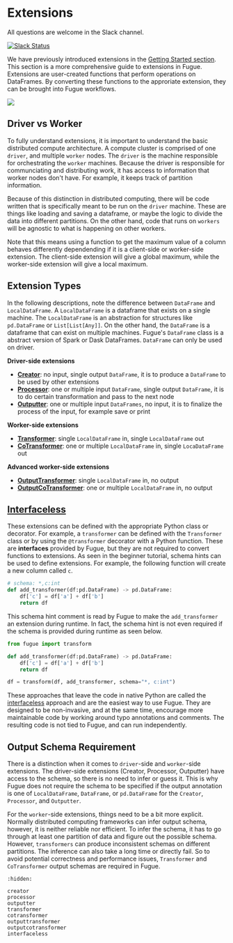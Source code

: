 # Extensions

All questions are welcome in the Slack channel.

[![Slack Status](https://img.shields.io/badge/slack-join_chat-white.svg?logo=slack&style=social)](https://join.slack.com/t/fugue-project/shared_invite/zt-jl0pcahu-KdlSOgi~fP50TZWmNxdWYQ)

We have previously introduced extensions in the [Getting Started section](../beginner/beginner_extension.ipynb). This section is a more comprehensive guide to extensions in Fugue. Extensions are user-created functions that perform operations on DataFrames. By converting these functions to the approriate extension, they can be brought into Fugue workflows. 

![](../../images/extensions.svg)

## Driver vs Worker

To fully understand extensions, it is important to understand the basic distributed compute architecture. A compute cluster is comprised of one `driver`, and multiple `worker` nodes. The `driver` is the machine responsible for orchestrating the `worker` machines. Because the driver is responsible for communciating and distributing work, it has access to information that worker nodes don't have. For example, it keeps track of partition information.

Because of this distinction in distributed computing, there will be code written that is specifically meant to be run on the `driver` machine. These are things like loading and saving a dataframe, or maybe the logic to divide the data into different partitions. On the other hand, code that runs on `workers` will be agnostic to what is happening on other workers.

Note that this means using a function to get the maximum value of a column behaves differently dependending if it is a client-side or worker-side extension. The client-side extension will give a global maximum, while the worker-side extension will give a local maximum.

## Extension Types

In the following descriptions, note the difference between `DataFrame` and `LocalDataFrame`. A `LocalDataFrame` is a dataframe that exists on a single machine. The `LocalDataFrame` is an abstraction for structures like `pd.DataFrame` or `List[List[Any]]`. On the other hand, the `DataFrame` is a dataframe that can exist on multiple machines. Fugue's `DataFrame` class is a abstract version of Spark or Dask DataFrames. `DataFrame` can only be used on driver.

**Driver-side extensions**

* [**Creator**](./creator.ipynb): no input, single output `DataFrame`, it is to produce a `DataFrame` to be used by other extensions
* [**Processor**](./processor.ipynb): one or multiple input `DataFrame`, single output `DataFrame`, it is to do certain transformation and pass to the next node
* [**Outputter**](./outputter.ipynb): one or multiple input `DataFrames`, no input, it is to finalize the process of the input, for example save or print

**Worker-side extensions**

* [**Transformer**](./transformer.ipynb): single `LocalDataFrame` in, single `LocalDataFrame` out
* [**CoTransformer**](./cotransformer.ipynb): one or multiple `LocalDataFrame` in, single `LocaDataFrame` out

**Advanced worker-side extensions**
* [**OutputTransformer**](./outputtransformer.ipynb): single `LocalDataFrame` in, no output
* [**OutputCoTransformer**](./outputcotransformer.ipynb): one or multiple `LocalDataFrame` in, no output

## [Interfaceless](./interfaceless.ipynb)

These extensions can be defined with the appropriate Python class or decorator. For example, a `transformer` can be defined with the `Transformer` class or by using the `@transformer` decorator with a Python function. These are **interfaces** provided by Fugue, but they are not required to convert functions to extensions. As seen in the beginner tutorial, schema hints can be used to define extensions. For example, the following function will create a new column called `c`. 

```python
# schema: *,c:int
def add_transformer(df:pd.DataFrame) -> pd.DataFrame:
    df['c'] = df['a'] + df['b']
    return df
```

This schema hint comment is read by Fugue to make the `add_transformer` an extension during runtime. In fact, the schema hint is not even required if the schema is provided during runtime as seen below. 

```python
from fugue import transform

def add_transformer(df:pd.DataFrame) -> pd.DataFrame:
    df['c'] = df['a'] + df['b']
    return df

df = transform(df, add_transformer, schema="*, c:int")
```

These approaches that leave the code in native Python are called the [interfaceless](./interfaceless.ipynb) approach and are the easiest way to use Fugue. They are designed to be non-invasive, and at the same time, encourage more maintainable code by working around typo annotations and comments. The resulting code is not tied to Fugue, and can run independently.

## Output Schema Requirement

There is a distinction when it comes to `driver`-side and `worker`-side extensions. The driver-side extensions (Creator, Processor, Outputter) have access to the schema, so there is no need to infer or guess it. This is why Fugue does not require the schema to be specified if the output annotation is one of `LocalDataFrame`, `DataFrame`, or `pd.DataFrame` for the `Creator`, `Processor`, and `Outputter`. 

For the `worker`-side extensions, things need to be a bit more explicit. Normally distributed computing frameworks can infer output schema, however, it is neither reliable nor efficient. To infer the schema, it has to go through at least one partition of data and figure out the possible schema. However, `transformers` can produce inconsistent schemas on different partitions. The inference can also take a long time or directly fail. So to avoid potential correctness and performance issues, `Transformer` and `CoTransformer` output schemas are required in Fugue.

```{toctree}
:hidden:

creator
processor
outputter
transformer
cotransformer
outputtransformer
outputcotransformer
interfaceless
```
